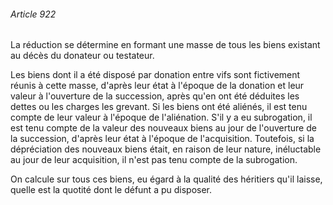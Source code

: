 ###### Article 922

La réduction se détermine en formant une masse de tous les biens existant au décès du donateur ou testateur.

Les biens dont il a été disposé par donation entre vifs sont fictivement réunis à cette masse, d'après leur état à l'époque de la donation et leur valeur à l'ouverture de la succession, après qu'en ont été déduites les dettes ou les charges les grevant. Si les biens ont été aliénés, il est tenu compte de leur valeur à l'époque de l'aliénation. S'il y a eu subrogation, il est tenu compte de la valeur des nouveaux biens au jour de l'ouverture de la succession, d'après leur état à l'époque de l'acquisition. Toutefois, si la dépréciation des nouveaux biens était, en raison de leur nature, inéluctable au jour de leur acquisition, il n'est pas tenu compte de la subrogation.

On calcule sur tous ces biens, eu égard à la qualité des héritiers qu'il laisse, quelle est la quotité dont le défunt a pu disposer.

